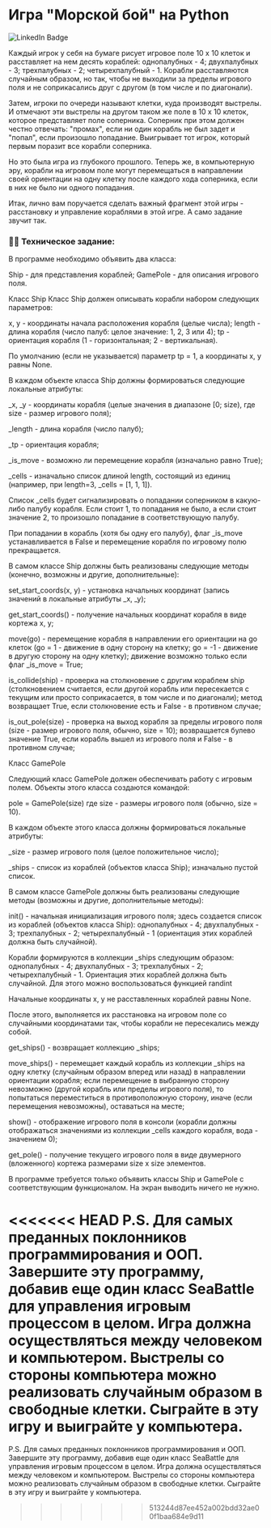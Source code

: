 #  Игра "Морской бой" на Python

<img src="https://ucarecdn.com/47c71b81-ff5d-4d16-b6ab-a566a14d2242/" alt="LinkedIn Badge"/>

Каждый игрок у себя на бумаге рисует игровое поле 10 х 10 клеток и расставляет на нем десять кораблей: однопалубных - 4; двухпалубных - 3; трехпалубных - 2; четырехпалубный - 1.
Корабли расставляются случайным образом, но так, чтобы не выходили за пределы игрового поля и не соприкасались друг с другом (в том числе и по диагонали).

Затем, игроки по очереди называют клетки, куда производят выстрелы. И отмечают эти выстрелы на другом таком же поле в 10 х 10 клеток, которое представляет поле соперника. Соперник при этом должен честно отвечать: "промах", если ни один корабль не был задет и "попал", если произошло попадание. Выигрывает тот игрок, который первым поразит все корабли соперника.

Но это была игра из глубокого прошлого. Теперь же, в компьютерную эру, корабли на игровом поле могут перемещаться в направлении своей ориентации на одну клетку после каждого хода соперника, если в них не было ни одного попадания.

Итак, лично вам поручается сделать важный фрагмент этой игры - расстановку и управление кораблями в этой игре. А само задание звучит так.

### :man_technologist: Техническое задание:
В программе необходимо объявить два класса:

Ship - для представления кораблей;
GamePole - для описания игрового поля.

Класс Ship
Класс Ship должен описывать корабли набором следующих параметров:

x, y - координаты начала расположения корабля (целые числа);
length - длина корабля (число палуб: целое значение: 1, 2, 3 или 4);
tp - ориентация корабля (1 - горизонтальная; 2 - вертикальная).

По умолчанию (если не указывается) параметр tp = 1, а координаты x, y равны None.

В каждом объекте класса Ship должны формироваться следующие локальные атрибуты:

_x, _y - координаты корабля (целые значения в диапазоне [0; size), где size - размер игрового поля);

_length - длина корабля (число палуб);

_tp - ориентация корабля;

_is_move - возможно ли перемещение корабля (изначально равно True);

_cells - изначально список длиной length, состоящий из единиц (например, при length=3, _cells = [1, 1, 1]).


Список _cells будет сигнализировать о попадании соперником в какую-либо палубу корабля. Если стоит 1, то попадания не было, а если стоит значение 2, то произошло попадание в соответствующую палубу.

При попадании в корабль (хотя бы одну его палубу), флаг _is_move устанавливается в False и перемещение корабля по игровому полю прекращается.

В самом классе Ship должны быть реализованы следующие методы (конечно, возможны и другие, дополнительные):

set_start_coords(x, y) - установка начальных координат (запись значений в локальные атрибуты _x, _y);

get_start_coords() - получение начальных координат корабля в виде кортежа x, y;

move(go) - перемещение корабля в направлении его ориентации на go клеток (go = 1 - движение в одну сторону на клетку; go = -1 - движение в другую сторону на одну клетку); движение возможно только если флаг _is_move = True;

is_collide(ship) - проверка на столкновение с другим кораблем ship (столкновением считается, если другой корабль или пересекается с текущим или просто соприкасается, в том числе и по диагонали); метод возвращает True, если столкновение есть и False - в противном случае;

is_out_pole(size) - проверка на выход корабля за пределы игрового поля (size - размер игрового поля, обычно, size = 10); возвращается булево значение True, если корабль вышел из игрового поля и False - в противном случае;


Класс GamePole

Следующий класс GamePole должен обеспечивать работу с игровым полем. Объекты этого класса создаются командой:

pole = GamePole(size)
где size - размеры игрового поля (обычно, size = 10).

В каждом объекте этого класса должны формироваться локальные атрибуты:

_size - размер игрового поля (целое положительное число);

_ships - список из кораблей (объектов класса Ship); изначально пустой список.

В самом классе GamePole должны быть реализованы следующие методы (возможны и другие, дополнительные методы):

init() - начальная инициализация игрового поля; здесь создается список из кораблей (объектов класса Ship): однопалубных - 4; двухпалубных - 3; трехпалубных - 2; четырехпалубный - 1 (ориентация этих кораблей должна быть случайной).

Корабли формируются в коллекции _ships следующим образом: однопалубных - 4; двухпалубных - 3; трехпалубных - 2; четырехпалубный - 1. Ориентация этих кораблей должна быть случайной. Для этого можно воспользоваться функцией randint

Начальные координаты x, y не расставленных кораблей равны None.

После этого, выполняется их расстановка на игровом поле со случайными координатами так, чтобы корабли не пересекались между собой.

get_ships() - возвращает коллекцию _ships;

move_ships() - перемещает каждый корабль из коллекции _ships на одну клетку (случайным образом вперед или назад) в направлении ориентации корабля; если перемещение в выбранную сторону невозможно (другой корабль или пределы игрового поля), то попытаться переместиться в противоположную сторону, иначе (если перемещения невозможны), оставаться на месте;

show() - отображение игрового поля в консоли (корабли должны отображаться значениями из коллекции _cells каждого корабля, вода - значением 0);

get_pole() - получение текущего игрового поля в виде двумерного (вложенного) кортежа размерами size x size элементов.

В программе требуется только объявить классы Ship и GamePole с соответствующим функционалом. На экран выводить ничего не нужно.

<<<<<<< HEAD
P.S. Для самых преданных поклонников программирования и ООП. Завершите эту программу, добавив еще один класс SeaBattle для управления игровым процессом в целом. Игра должна осуществляться между человеком и компьютером. Выстрелы со стороны компьютера можно реализовать случайным образом в свободные клетки. Сыграйте в эту игру и выиграйте у компьютера.
=======
P.S. Для самых преданных поклонников программирования и ООП. Завершите эту программу, добавив еще один класс SeaBattle для управления игровым процессом в целом. Игра должна осуществляться между человеком и компьютером. Выстрелы со стороны компьютера можно реализовать случайным образом в свободные клетки. Сыграйте в эту игру и выиграйте у компьютера.
>>>>>>> 513244d87ee452a002bdd32ae00f1baa684e9d11
